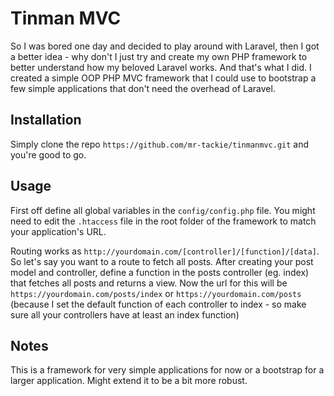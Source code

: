 # Tinman MVC
So I was bored one day and decided to play around with Laravel, then I got a better idea - why don't I just try and create my own 
PHP framework to better understand how my beloved Laravel works. And that's what I did. I created a simple OOP PHP MVC framework 
that I could use to bootstrap a few simple applications that don't need the overhead of Laravel.

## Installation
Simply clone the repo `https://github.com/mr-tackie/tinmanmvc.git` and you're good to go.

## Usage
First off define all global variables in the `config/config.php` file. You might need to edit the `.htaccess` file in the root 
folder of the framework to match your application's URL. 

Routing works as `http://yourdomain.com/[controller]/[function]/[data]`. So let's say you want to a route to fetch all posts. After
creating your post model and controller, define a function in the posts controller (eg. index) that fetches all posts and returns a 
view. Now the url for this will be `https://yourdomain.com/posts/index` or `https://yourdomain.com/posts` (because I set the default
function of each controller to index - so make sure all your controllers have at least an index function)

## Notes
This is a framework for very simple applications for now or a bootstrap for a larger application. Might extend it to be a bit more robust.
